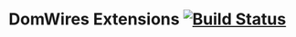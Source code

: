 # DomWires Extensions [![Build Status](https://travis-ci.com/CrazyFlasher/domwires-ext-hx.svg?branch=main)](https://travis-ci.com/CrazyFlasher/domwires-ext-hx)
